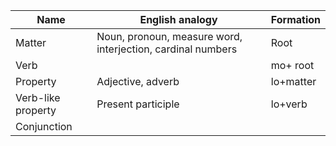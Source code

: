 |Name|English analogy|Formation|
|----|---------------|---------|
|Matter|Noun, pronoun, measure word, interjection, cardinal numbers|Root|
|Verb||mo+ root|
|Property|Adjective, adverb|lo+matter|
|Verb-like property|Present participle|lo+verb|
|Conjunction|||

